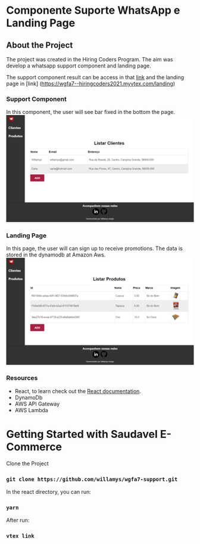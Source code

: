 # Componente Suporte WhatsApp e Landing Page

## About the Project

The project was created in the Hiring Coders Program. The aim was develop a whatsapp support component and landing page.

The support component result can be access in that [link](https://wgfa7--hiringcoders2021.myvtex.com/) and the landing page in [link] (https://wgfa7--hiringcoders2021.myvtex.com/landing)
 
 ### Support Component
 
 In this component, the user will see bar fixed in the bottom the page.
 ![Main Page](https://github.com/willamys/saudavel_e_commerce/blob/master/telas/clientes.png)
 
 ### Landing Page
 
  In this page, the user will can sign up to receive promotions. The data is stored in the dynamodb at Amazon Aws.
 ![Main Page](https://github.com/willamys/saudavel_e_commerce/blob/master/telas/produtos.png)


### Resources

- React, to learn check out the [React documentation](https://reactjs.org/).
- DynamoDb
- AWS API Gateway
- AWS Lambda

# Getting Started with Saudavel E-Commerce

Clone the Project

### `git clone https://github.com/willamys/wgfa7-support.git`

In the react directory, you can run:

### `yarn`

After run:

### `vtex link`
